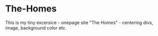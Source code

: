 # The-Homes
This is my tiny excersice - onepage site "The Homes" - centering divs,  image, background color etc.
